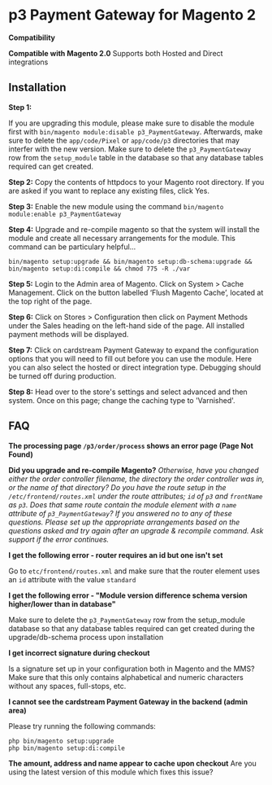 # p3 Payment Gateway for Magento 2

**Compatibility**

**Compatible with Magento 2.0**
Supports both Hosted and Direct integrations

## Installation
**Step 1:**

If you are upgrading this module, please make sure to disable the module first with `bin/magento module:disable p3_PaymentGateway`. Afterwards, make sure to delete the `app/code/Pixel` or `app/code/p3` directories that may interfer with the new version. Make sure to delete the `p3_PaymentGateway` row from the `setup_module` table in the database so that any database tables required can get created.

**Step 2:**
Copy the contents of httpdocs to your Magento root directory. If you are asked if you want to replace any existing files, click Yes.

**Step 3:**
Enable the new module using the command `bin/magento module:enable p3_PaymentGateway`

**Step 4:**
Upgrade and re-compile magento so that the system will install the module and create all necessary arrangements for the module. This command can be particulary helpful...
```
bin/magento setup:upgrade && bin/magento setup:db-schema:upgrade && bin/magento setup:di:compile && chmod 775 -R ./var
```

**Step 5:**
Login to the Admin area of Magento. Click on System > Cache Management. Click on the button labelled ‘Flush Magento Cache’, located at the top right of the page.

**Step 6:**
Click on Stores > Configuration then click on Payment Methods under the Sales heading on the left-hand side of the page. All installed payment methods will be displayed.

**Step 7:**
Click on cardstream Payment Gateway to expand the configuration options that you will need to fill out before you can use the module. Here you can also select the hosted or direct integration type. Debugging should be turned off during production.

**Step 8:**
Head over to the store's settings and select advanced and then system. Once on this page; change the caching type to 'Varnished'.

## FAQ
**The processing page `/p3/order/process` shows an error page (Page Not Found)**

**Did you upgrade and re-compile Magento?** *Otherwise, have you changed either the order controller filename, the directory the order controller was in, or the name of that directory? Do you have the route setup in the `/etc/frontend/routes.xml` under the route attributes; `id` of `p3` and `frontName` as `p3`. Does that same route contain the module element with a `name` attribute of `p3_PaymentGateway`? If you answered no to any of these questions. Please set up the appropriate arrangements based on the questions asked and try again after an upgrade & recompile command. Ask support if the error continues.*

**I get the following error - router requires an id but one isn't set**

Go to `etc/frontend/routes.xml` and make sure that the router element uses an `id` attribute with the value `standard`

**I get the following error - "Module version difference schema version higher/lower than in database"**

Make sure to delete the `p3_PaymentGateway` row from the setup_module database so that any database tables required can get created during the upgrade/db-schema process upon installation

**I get incorrect signature during checkout**

Is a signature set up in your configuration both in Magento and the MMS? Make sure that this only contains alphabetical and numeric characters without any spaces, full-stops, etc.

**I cannot see the cardstream Payment Gateway in the backend (admin area)**

Please try running the following commands:

```
php bin/magento setup:upgrade
php bin/magento setup:di:compile
```
**The amount, address and name appear to cache upon checkout**
Are you using the latest version of this module which fixes this issue?
